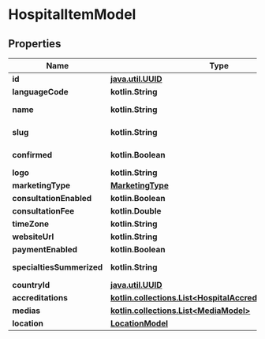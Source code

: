 
# HospitalItemModel

## Properties
Name | Type | Description | Notes
------------ | ------------- | ------------- | -------------
**id** | [**java.util.UUID**](java.util.UUID.md) |  |  [optional]
**languageCode** | **kotlin.String** |  |  [optional]
**name** | **kotlin.String** |  |  [optional] [readonly]
**slug** | **kotlin.String** |  |  [optional] [readonly]
**confirmed** | **kotlin.Boolean** |  |  [optional] [readonly]
**logo** | **kotlin.String** |  |  [optional]
**marketingType** | [**MarketingType**](MarketingType.md) |  |  [optional]
**consultationEnabled** | **kotlin.Boolean** |  |  [optional]
**consultationFee** | **kotlin.Double** |  |  [optional]
**timeZone** | **kotlin.String** |  |  [optional]
**websiteUrl** | **kotlin.String** |  |  [optional]
**paymentEnabled** | **kotlin.Boolean** |  |  [optional]
**specialtiesSummerized** | **kotlin.String** |  |  [optional] [readonly]
**countryId** | [**java.util.UUID**](java.util.UUID.md) |  |  [optional]
**accreditations** | [**kotlin.collections.List&lt;HospitalAccreditationItemModel&gt;**](HospitalAccreditationItemModel.md) |  |  [optional]
**medias** | [**kotlin.collections.List&lt;MediaModel&gt;**](MediaModel.md) |  |  [optional]
**location** | [**LocationModel**](LocationModel.md) |  |  [optional]



